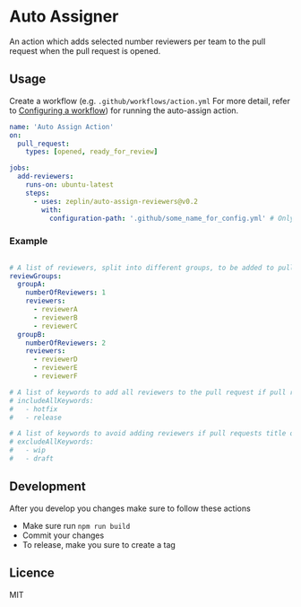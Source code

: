 # Auto Assigner

An action which adds selected number reviewers per team to the pull request when the pull request is opened.

## Usage

Create a workflow (e.g. `.github/workflows/action.yml` For more detail, refer to [Configuring a workflow](https://help.github.com/en/articles/configuring-a-workflow#creating-a-workflow-file)) for running the auto-assign action.

```yml
name: 'Auto Assign Action'
on:
  pull_request:
    types: [opened, ready_for_review]

jobs:
  add-reviewers:
    runs-on: ubuntu-latest
    steps:
      - uses: zeplin/auto-assign-reviewers@v0.2
        with:
          configuration-path: '.github/some_name_for_config.yml' # Only needed if you use something other than .github/auto_assign.yml
```


### Example
```yaml

# A list of reviewers, split into different groups, to be added to pull requests (GitHub user name)
reviewGroups:
  groupA:
    numberOfReviewers: 1
    reviewers:
      - reviewerA
      - reviewerB
      - reviewerC
  groupB:
    numberOfReviewers: 2
    reviewers:
      - reviewerD
      - reviewerE
      - reviewerF

# A list of keywords to add all reviewers to the pull request if pull requests title or branch name include it
# includeAllKeywords:
#   - hotfix
#   - release

# A list of keywords to avoid adding reviewers if pull requests title or branch name include it
# excludeAllKeywords:
#   - wip
#   - draft
```

## Development
After you develop you changes make sure to follow these actions
- Make sure run `npm run build`
- Commit your changes
- To release, make you sure to create a tag 

## Licence
MIT